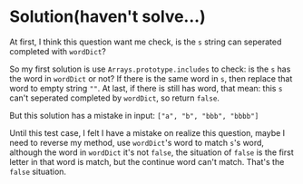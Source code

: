  # Solution(haven't solve...)

At first, I think this question want me check, is the `s` string can seperated completed with `wordDict`?

So my first solution is use `Arrays.prototype.includes` to check: is the `s` has the word in `wordDict` or not?
If there is the same word in `s`, then replace that word to empty string `""`.
At last, if there is still has word, that mean: this `s` can't seperated completed by `wordDict`, so return `false`.

But this solution has a mistake in input: `["a", "b", "bbb", "bbbb"]`

Until this test case, I felt I have a mistake on realize this question, maybe I need to reverse my method, use `wordDict`'s word to match `s`'s word, although the word in `wordDict` it's not `false`, the situation of `false` is the first letter in that word is match, but the continue word can't match. That's the `false` situation.


